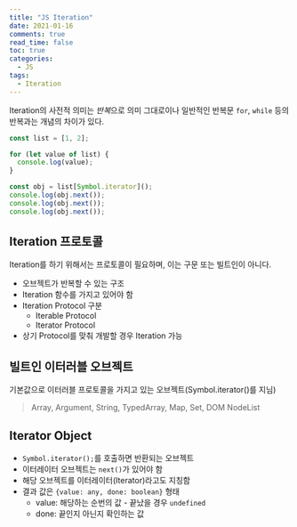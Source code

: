 ```yaml
---
title: "JS Iteration"
date: 2021-01-16
comments: true
read_time: false
toc: true
categories:
  - JS
tags:
  - Iteration
---
```


Iteration의 사전적 의미는 *반복*으로 의미 그대로이나 일반적인 반복문 `for`, `while` 등의 반복과는 개념의 차이가 있다.

```js
const list = [1, 2];

for (let value of list) {
  console.log(value);
}

const obj = list[Symbol.iterator]();
console.log(obj.next());
console.log(obj.next());
console.log(obj.next());
```

## Iteration 프로토콜

Iteration를 하기 위해서는 프로토콜이 필요하며, 이는 구문 또는 빌트인이 아니다.

- 오브젝트가 반복할 수 있는 구조
- Iteration 함수를 가지고 있어야 함
- Iteration Protocol 구분
  - Iterable Protocol
  - Iterator Protocol
- 상기 Protocol를 맞춰 개발할 경우 Iteration 가능

## 빌트인 이터러블 오브젝트

기본값으로 이터러블 프로토콜을 가지고 있는 오브젝트(Symbol.iterator()를 지님)

> Array, Argument, String, TypedArray, Map, Set, DOM NodeList

## Iterator Object

- `Symbol.iterator();`를 호출하면 반환되는 오브젝트
- 이터레이터 오브젝트는 `next()`가 있어야 함
- 해당 오브젝트를 이터레이터(Iterator)라고도 지칭함
- 결과 값은 `{value: any, done: boolean}` 형태
  - value: 해당하는 순번의 값 - 끝났을 경우 `undefined`
  - done: 끝인지 아닌지 확인하는 값
